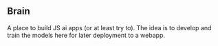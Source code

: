 Brain
-----

A place to build JS ai apps (or at least try to). The idea is to develop and train the models here for later deployment to a webapp.